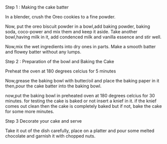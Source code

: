 Step 1 : Making the cake batter

In a blender, crush the Oreo cookies to a fine powder.

Now, put the oreo biscuit powder in a bowl,add baking powder, baking    
 soda,  coco-power and mix them and keep it aside. 
Take another bowl,having milk in it, 
 add condenced milk and vanilla essence and stir well.
 
 Now,mix the wet ingredients into dry ones in parts.
Make a smooth batter and flowey batter without any lumps.

Step 2 : Preparation of the bowl and Baking the Cake

Preheat the oven at 180 degrees celcius for 5 minutes

Now,grease the baking bowl with butter/oil and place the baking paper in it
then,pour the cake batter into the baking bowl.

now,put the baking bowl in preheated oven at 180 degrees celcius for 30 minutes.
for testing the cake is baked or not insert a knief in it.
if the knief comes out clean then the cake is completely baked but if not, bake the cake for some more minutes.

Step 3 Decorate your cake and serve

Take it out of the dish carefully, place on a platter and pour some melted chocolate and garnish it with chopped nuts.